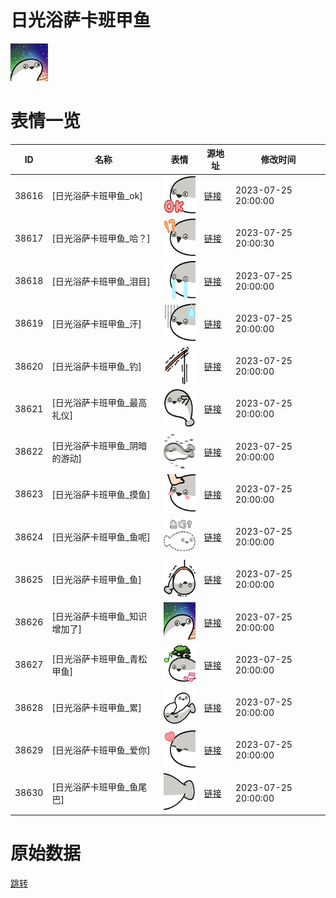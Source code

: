 # 日光浴萨卡班甲鱼

<img src="./cover.png" height="60" alt="cover" />

# 表情一览

|ID|名称|表情|源地址|修改时间|
|----|----|----|----|----|
|38616|[日光浴萨卡班甲鱼_ok]|<img src="./pic/038616_%5B日光浴萨卡班甲鱼_ok%5D.png" height="60" alt="ok"/>|[链接](https://i0.hdslb.com/bfs/garb/7e86f5a254f76ebde32d0290d5d8e9da9b187697.png)|2023-07-25 20:00:00|
|38617|[日光浴萨卡班甲鱼_哈？]|<img src="./pic/038617_%5B日光浴萨卡班甲鱼_哈？%5D.png" height="60" alt="哈？"/>|[链接](https://i0.hdslb.com/bfs/garb/b178977c0bda5b0479e06a9e7cf3a7e2d29e4c3a.png)|2023-07-25 20:00:30|
|38618|[日光浴萨卡班甲鱼_泪目]|<img src="./pic/038618_%5B日光浴萨卡班甲鱼_泪目%5D.png" height="60" alt="泪目"/>|[链接](https://i0.hdslb.com/bfs/garb/e805205e32668ae94e895c93ab724c11e0ac34ec.png)|2023-07-25 20:00:00|
|38619|[日光浴萨卡班甲鱼_汗]|<img src="./pic/038619_%5B日光浴萨卡班甲鱼_汗%5D.png" height="60" alt="汗"/>|[链接](https://i0.hdslb.com/bfs/garb/d6d18618e6be5c66c6a4660cbb821691dcc6515e.png)|2023-07-25 20:00:00|
|38620|[日光浴萨卡班甲鱼_钓]|<img src="./pic/038620_%5B日光浴萨卡班甲鱼_钓%5D.png" height="60" alt="钓"/>|[链接](https://i0.hdslb.com/bfs/garb/954b51230fbbe99be713b0f4ef368b4145180a2a.png)|2023-07-25 20:00:00|
|38621|[日光浴萨卡班甲鱼_最高礼仪]|<img src="./pic/038621_%5B日光浴萨卡班甲鱼_最高礼仪%5D.png" height="60" alt="最高礼仪"/>|[链接](https://i0.hdslb.com/bfs/garb/88a76d4a028e623e229457e3357f4c75972a09f0.png)|2023-07-25 20:00:00|
|38622|[日光浴萨卡班甲鱼_阴暗的游动]|<img src="./pic/038622_%5B日光浴萨卡班甲鱼_阴暗的游动%5D.png" height="60" alt="阴暗的游动"/>|[链接](https://i0.hdslb.com/bfs/garb/1d91bef3e092ac853b69b835b37c7e229d6e48e5.png)|2023-07-25 20:00:00|
|38623|[日光浴萨卡班甲鱼_摸鱼]|<img src="./pic/038623_%5B日光浴萨卡班甲鱼_摸鱼%5D.png" height="60" alt="摸鱼"/>|[链接](https://i0.hdslb.com/bfs/garb/f054c9c0a2a97c4e41b25dd56d746acf17405edc.png)|2023-07-25 20:00:00|
|38624|[日光浴萨卡班甲鱼_鱼呢]|<img src="./pic/038624_%5B日光浴萨卡班甲鱼_鱼呢%5D.png" height="60" alt="鱼呢"/>|[链接](https://i0.hdslb.com/bfs/garb/5e07a23ba65014115523cadc07bcc6ded57ba3dd.png)|2023-07-25 20:00:00|
|38625|[日光浴萨卡班甲鱼_鱼]|<img src="./pic/038625_%5B日光浴萨卡班甲鱼_鱼%5D.png" height="60" alt="鱼"/>|[链接](https://i0.hdslb.com/bfs/garb/dec7115d098e48c6e56157d44579b7fe9289f00b.png)|2023-07-25 20:00:00|
|38626|[日光浴萨卡班甲鱼_知识增加了]|<img src="./pic/038626_%5B日光浴萨卡班甲鱼_知识增加了%5D.png" height="60" alt="知识增加了"/>|[链接](https://i0.hdslb.com/bfs/garb/513429a13b6646149a222892c8bb8690be0f953d.png)|2023-07-25 20:00:00|
|38627|[日光浴萨卡班甲鱼_青松甲鱼]|<img src="./pic/038627_%5B日光浴萨卡班甲鱼_青松甲鱼%5D.png" height="60" alt="青松甲鱼"/>|[链接](https://i0.hdslb.com/bfs/garb/9e670ad3f781d5f96a66dccedc1be2e06f18cbd7.png)|2023-07-25 20:00:00|
|38628|[日光浴萨卡班甲鱼_累]|<img src="./pic/038628_%5B日光浴萨卡班甲鱼_累%5D.png" height="60" alt="累"/>|[链接](https://i0.hdslb.com/bfs/garb/423159367a58c9e1447d861bbf8f1d98916a7292.png)|2023-07-25 20:00:00|
|38629|[日光浴萨卡班甲鱼_爱你]|<img src="./pic/038629_%5B日光浴萨卡班甲鱼_爱你%5D.png" height="60" alt="爱你"/>|[链接](https://i0.hdslb.com/bfs/garb/1f4bc2b5e5d7301f1c140f208bf9d003a2f43742.png)|2023-07-25 20:00:00|
|38630|[日光浴萨卡班甲鱼_鱼尾巴]|<img src="./pic/038630_%5B日光浴萨卡班甲鱼_鱼尾巴%5D.png" height="60" alt="鱼尾巴"/>|[链接](https://i0.hdslb.com/bfs/garb/3cc756ae2d0f353243969a22f48a13886a97aebc.png)|2023-07-25 20:00:00|

# 原始数据

[跳转](./raw.json)

